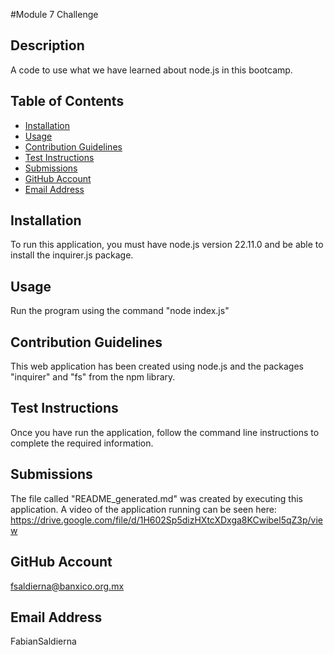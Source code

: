 #Module 7 Challenge

## Description
A code to use what we have learned about node.js in this bootcamp.

## Table of Contents

- [Installation](#installation)
- [Usage](#usage)
- [Contribution Guidelines](#contribution-guidelines)
- [Test Instructions](#test-instructions)
- [Submissions](#submissions)
- [GitHub Account](#github-account)
- [Email Address](email-address)

## Installation
To run this application, you must have node.js version 22.11.0 and be able to install the inquirer.js package.

## Usage
Run the program using the command "node index.js"

## Contribution Guidelines
This web application has been created using node.js and the packages "inquirer" and "fs" from the npm library.

## Test Instructions
Once you have run the application, follow the command line instructions to complete the required information.

## Submissions
The file called "README_generated.md" was created by executing this application.
A video of the application running can be seen here: https://drive.google.com/file/d/1H602Sp5dizHXtcXDxga8KCwibel5qZ3p/view

## GitHub Account
fsaldierna@banxico.org.mx

## Email Address
FabianSaldierna
